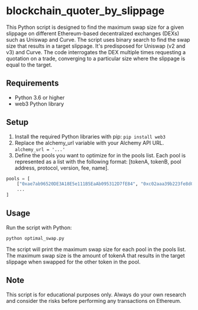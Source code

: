 # blockchain_quoter_by_slippage
This Python script is designed to find the maximum swap size for a given slippage on different Ethereum-based decentralized exchanges (DEXs) such as Uniswap and Curve. The script uses binary search to find the swap size that results in a target slippage. It's predisposed for Uniswap (v2 and v3) and Curve. The code interrogates the DEX multiple times requesting a quotation on a trade, converging to a particular size where the slippage is equal to the target. 

## Requirements
* Python 3.6 or higher
* web3 Python library

## Setup
1. Install the required Python libraries with pip:
`pip install web3`
2. Replace the alchemy_url variable with your Alchemy API URL.
`alchemy_url = '...'`
3. Define the pools you want to optimize for in the pools list. Each pool is represented as a list with the following format: [tokenA, tokenB, pool address, protocol, version, fee, name].
```python
pools = [
    ["0xae7ab96520DE3A18E5e111B5EaAb095312D7fE84", "0xc02aaa39b223fe8d0a0e5c4f27ead9083c756cc2", "0x4028DAAC072e492d34a3Afdbef0ba7e35D8b55C4", "uniswap", "v2", 0, "stETH-WETH-v2"],
    ...
]
```
## Usage
Run the script with Python:

`python optimal_swap.py`

The script will print the maximum swap size for each pool in the pools list. The maximum swap size is the amount of tokenA that results in the target slippage when swapped for the other token in the pool.

## Note
This script is for educational purposes only. Always do your own research and consider the risks before performing any transactions on Ethereum.
